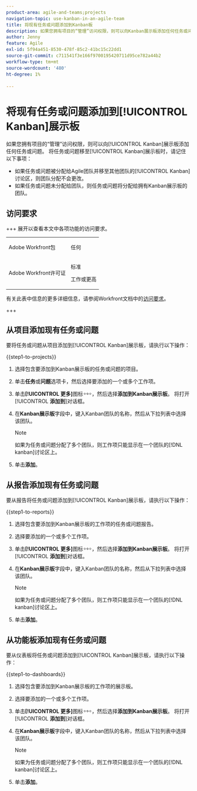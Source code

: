 ```yaml
---
product-area: agile-and-teams;projects
navigation-topic: use-kanban-in-an-agile-team
title: 将现有任务或问题添加到Kanban板
description: 如果您拥有项目的“管理”访问权限，则可以向Kanban展示板添加任何任务或问题。
author: Jenny
feature: Agile
exl-id: 5f94a451-8530-478f-85c2-41bc15c22dd1
source-git-commit: c711541f3e166f9700195420711d95ce782a44b2
workflow-type: tm+mt
source-wordcount: '480'
ht-degree: 1%

---
```


# 将现有任务或问题添加到[!UICONTROL Kanban]展示板

<!-- Audited: 4/2025 -->

如果您拥有项目的“管理”访问权限，则可以向[!UICONTROL Kanban]展示板添加任何任务或问题。 将任务或问题移至[!UICONTROL Kanban]展示板时，请记住以下事项：

* 如果任务或问题被分配给Agile团队并移至其他团队的[!UICONTROL Kanban]讨论区，则团队分配不会更改。
* 如果任务或问题未分配给团队，则任务或问题将分配给拥有Kanban展示板的团队。

## 访问要求

+++ 展开以查看本文中各项功能的访问要求。

<table style="table-layout:auto"> 
 <col> 
 </col> 
 <col> 
 </col> 
 <tbody> 
  <tr> 
   <td role="rowheader">Adobe Workfront包</td> 
   <td> <p>任何</p> </td> 
  </tr> 
  <tr> 
   <td role="rowheader">Adobe Workfront许可证</td> 
   <td> <p>标准</p> 
   <p>工作或更高</p> </td> 
  </tr>
 </tbody> 
</table>

有关此表中信息的更多详细信息，请参阅Workfront文档中的[访问要求](/help/quicksilver/administration-and-setup/add-users/access-levels-and-object-permissions/access-level-requirements-in-documentation.md)。

+++

## 从项目添加现有任务或问题

要将任务或问题从项目添加到[!UICONTROL Kanban]展示板，请执行以下操作：

{{step1-to-projects}}

1. 选择包含要添加到Kanban展示板的任务或问题的项目。
1. 单击&#x200B;**任务**&#x200B;或&#x200B;**问题**&#x200B;选项卡，然后选择要添加的一个或多个工作项。
1. 单击&#x200B;**[!UICONTROL 更多]**&#x200B;图标![更多图标](assets/more-icon.png)，然后选择&#x200B;**添加到Kanban展示板**。 将打开&#x200B;[!UICONTROL **添加到**]&#x200B;对话框。
1. 在&#x200B;**Kanban展示板**&#x200B;字段中，键入Kanban团队的名称，然后从下拉列表中选择该团队。

   >[!NOTE]
   >
   >如果为任务或问题分配了多个团队，则工作项只能显示在一个团队的[!DNL kanban]讨论区上。

1. 单击&#x200B;**添加**。


## 从报告添加现有任务或问题

要从报告将任务或问题添加到[!UICONTROL Kanban]展示板，请执行以下操作：

{{step1-to-reports}}

1. 选择包含要添加到Kanban展示板的工作项的任务或问题报告。
1. 选择要添加的一个或多个工作项。
1. 单击&#x200B;**[!UICONTROL 更多]**&#x200B;图标![更多图标](assets/more-icon.png)，然后选择&#x200B;**添加到Kanban展示板**。 将打开&#x200B;[!UICONTROL **添加到**]&#x200B;对话框。
1. 在&#x200B;**Kanban展示板**&#x200B;字段中，键入Kanban团队的名称，然后从下拉列表中选择该团队。

   >[!NOTE]
   >
   >如果为任务或问题分配了多个团队，则工作项只能显示在一个团队的[!DNL kanban]讨论区上。

1. 单击&#x200B;**添加**。



## 从功能板添加现有任务或问题

要从仪表板将任务或问题添加到[!UICONTROL Kanban]展示板，请执行以下操作：

{{step1-to-dashboards}}

1. 选择包含要添加到Kanban展示板的工作项的展示板。
1. 选择要添加的一个或多个工作项。
1. 单击&#x200B;**[!UICONTROL 更多]**&#x200B;图标![更多图标](assets/more-icon.png)，然后选择&#x200B;**添加到Kanban展示板**。 将打开&#x200B;[!UICONTROL **添加到**]&#x200B;对话框。
1. 在&#x200B;**Kanban展示板**&#x200B;字段中，键入Kanban团队的名称，然后从下拉列表中选择该团队。

   >[!NOTE]
   >
   >如果为任务或问题分配了多个团队，则工作项只能显示在一个团队的[!DNL kanban]讨论区上。

1. 单击&#x200B;**添加**。